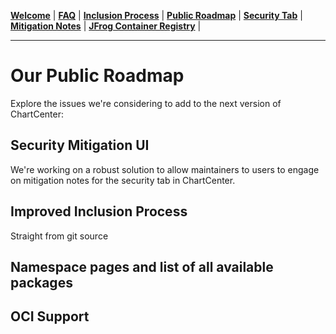 [__Welcome__](index.md) | [__FAQ__](faq.md) | [__Inclusion Process__](inclusion.md) | [__Public Roadmap__](roadmap.md) | [__Security Tab__](security.md) | [__Mitigation Notes__](securitymitigationspec.md) | [__JFrog Container Registry__](jforg-cr.md) |

------

# Our Public Roadmap 
Explore the issues we're considering to add to the next version of ChartCenter:

## Security Mitigation UI
We're working on a robust solution to allow maintainers to users to engage on mitigation notes for the security tab in ChartCenter. 

## Improved Inclusion Process
Straight from git source

## Namespace pages and list of all available packages

## OCI Support
